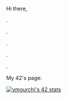 Hi there,

.

.

.

.

.

My 42's page:

[![ymourchi's 42 stats](https://badge42.vercel.app/api/v2/clk07avui004008ky5jenrwmr/stats?cursusId=21&coalitionId=78)](https://github.com/JaeSeoKim/badge42)
